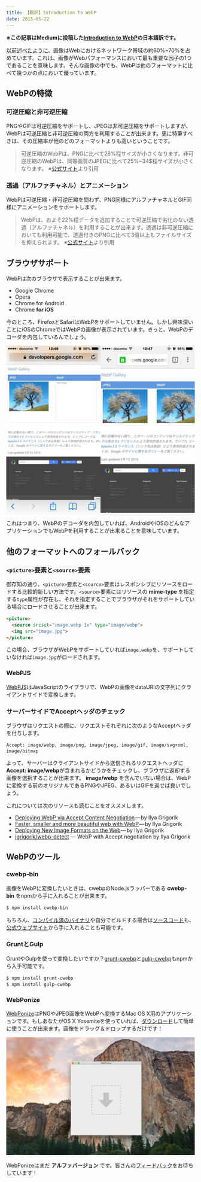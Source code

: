 ```yaml
---
title: 【翻訳】Introduction to WebP
date: 2015-05-22
---
```


**※この記事はMediumに投稿した[Introduction to WebP](http://bit.ly/introduction-to-webp)の日本語訳です。**

[以前述べたように](http://bit.ly/we-should-optimize-images)、画像はWebにおけるネットワーク帯域の約60%~70%を占めています。これは、画像がWebパフォーマンスにおいて最も重要な因子の1つであることを意味します。そんな画像の中でも、WebPは他のフォーマットに比べて幾つかの点において優っています。

## WebPの特徴

### 可逆圧縮と非可逆圧縮

PNGやGIFは可逆圧縮をサポートし、JPEGは非可逆圧縮をサポートしますが、WebPは可逆圧縮と非可逆圧縮の両方を利用することが出来ます。更に特筆すべきは、その圧縮率が他のどのフォーマットよりも高いということです。

> 可逆圧縮のWebPは、PNGに比べて26%程サイズが小さくなります。非可逆圧縮のWebPは、同等画質のJPEGに比べて25%~34$程サイズが小さくなります。 ※[公式サイト](https://developers.google.com/speed/webp/)より引用

### 透過（アルファチャネル）とアニメーション

WebPは可逆圧縮・非可逆圧縮を問わず、PNG同様にアルファチャネルとGIF同様にアニメーションをサポートします。

> WebPは、およそ22%程データを追加することで可逆圧縮で劣化のない透過（アルファチャネル）を利用することが出来ます。透過は非可逆圧縮においても利用可能で、透過付きのPNGに比べて3倍以上もファイルサイズを抑えられます。 ※[公式サイト](https://developers.google.com/speed/webp/)より引用

## ブラウザサポート

WebPは次のブラウザで表示することが出来ます。

- Google Chrome
- Opera
- Chrome for Android
- Chrome **for iOS**

今のところ、FirefoxとSafariはWebPをサポートしていません。しかし興味深いことにiOSのChromeではWebPの画像が表示されています。きっと、WebPのデコーダを内包しているんでしょう。

![](./safari-chrome.jpg)

これはつまり、WebPのデコーダを内包していれば、AndroidやiOSのどんなアプリケーションでもWebPを利用することが出来ることを意味しています。

## 他のフォーマットへのフォールバック

### `<picture>`要素と`<source>`要素

御存知の通り、`<picture>`要素と`<source>`要素はレスポンシブにリソースをロードする比較的新しい方法です。`<source>`要素にはリソースの **mime-type** を指定する`type`属性が存在し、それを指定することでブラウザがそれをサポートしている場合にロードさせることが出来ます。

```html
<picture>
  <source srcset="image.webp 1x" type="image/webp">
  <img src="image.jpg">
</picture>
```

この場合、ブラウザがWebPをサポートしていれば`image.webp`を、サポートしていなければ`image.jpg`がロードされます。

### WebPJS

[WebPJS](http://webpjs.appspot.com/)はJavaScriptのライブラリで、WebPの画像をdataURIの文字列にクライアントサイドで変換します。

### サーバーサイドでAcceptヘッダのチェック

ブラウザはリクエストの際に、リクエストそれぞれに次のようなAcceptヘッダを付与します。

```
Accept: image/webp, image/png, image/jpeg, image/gif, image/svg+xml, image/bitmap
```

よって、サーバーはクライアントサイドから送信されるリクエストヘッダに **Accept: image/webp**が含まれるかどうかをチェックし、ブラウザに返却する画像を選択することが出来ます。 **image/webp** を含んでいない場合は、WebPに変換する前のオリジナルであるPNGやJPEG、あるいはGIFを返せば良いでしょう。

これについては次のリソースも読むことをオススメします。

- [Deploying WebP via Accept Content Negotiation](https://www.igvita.com/2013/05/01/deploying-webp-via-accept-content-negotiation/) — by Ilya Grigorik
- [Faster, smaller and more beautiful web with WebP](https://www.igvita.com/2013/03/07/faster-smaller-and-more-beautiful-web-with-webp/) — by Ilya Grigorik
- [Deploying New Image Formats on the Web](https://www.igvita.com/2012/12/18/deploying-new-image-formats-on-the-web/) — by Ilya Grigorik
- [igrigorik/webp-detect](https://github.com/igrigorik/webp-detect) — WebP with Accept negotiation by Ilya Grigorik

## WebPのツール

### cwebp-bin

画像をWebPに変換したいときは、cwebpのNode.jsラッパーである **cwebp-bin** をnpmから手に入れることが出来ます。

```bash
$ npm install cwebp-bin
```

もちろん、[コンパイル済のバイナリ](https://developers.google.com/speed/webp/docs/precompiled)や自分でビルドする場合は[ソースコード](http://downloads.webmproject.org/releases/webp/index.html)も、[公式ウェブサイト](https://developers.google.com/speed/webp/)から手に入れることも可能です。

### GruntとGulp

GruntやGulpを使って変換したいですか？[grunt-cwebp](https://github.com/1000ch/grunt-cwebp)と[gulp-cwebp](https://github.com/1000ch/gulp-cwebp)もnpmから入手可能です。

```bash
$ npm install grunt-cwebp
$ npm install gulp-cwebp
```

### WebPonize

[WebPonize](https://webponize.github.io/)はPNGやJPEG画像をWebPへ変換するMac OS X用のアプリケーションです。もしあなたがOS X Yosemiteを使っていれば、[ダウンロード](http://bit.ly/webponize)して簡単に使うことが出来ます。画像をドラッグ＆ドロップするだけです！

![](./webponize.jpg)

WebPonizeはまだ **アルファバージョン** です。皆さんの[フィードバック](https://github.com/1000ch/webponize/issues/new)をお待ちしています！
